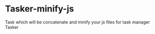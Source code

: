 Tasker-minify-js
================

Task which will be concatenate and minify your js files for task manager Tasker 
